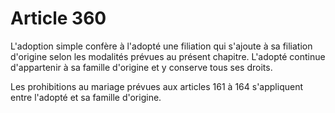 # Article 360

L'adoption simple confère à l'adopté une filiation qui s'ajoute à sa filiation d'origine selon les modalités prévues au présent chapitre. L'adopté continue d'appartenir à sa famille d'origine et y conserve tous ses droits.

Les prohibitions au mariage prévues aux articles 161 à 164 s'appliquent entre l'adopté et sa famille d'origine.
